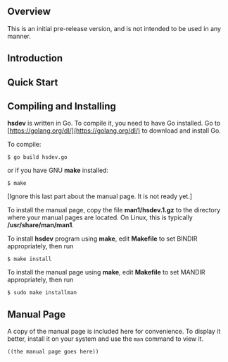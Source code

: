 ## Overview

This is an initial pre-release version, and is not intended to be used in any manner.

## Introduction

## Quick Start

## Compiling and Installing

**hsdev** is written in Go. To compile it, you need to have Go installed. Go to [https://golang.org/dl/](https://golang.org/dl/) to download and install Go.

To compile:

```
$ go build hsdev.go
```
or if you have GNU **make** installed:
```
$ make
```
[Ignore this last part about the manual page. It is not ready yet.]

To install the manual page, copy the file **man1/hsdev.1.gz** to the directory where your manual pages are located. On Linux, this is typically **/usr/share/man/man1**.

To install **hsdev** program using **make**, edit **Makefile** to set BINDIR appropriately, then run

```
$ make install
```

To install the manual page using **make**, edit **Makefile** to set MANDIR appropriately, then run

```
$ sudo make installman
```

## Manual Page

A copy of the manual page is included here for convenience. To display it better, install it on your system and use the `man` command to view it.

```
((the manual page goes here))
```
